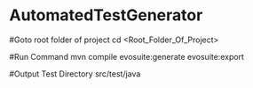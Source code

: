 # AutomatedTestGenerator

#Goto root folder of project
cd <Root_Folder_Of_Project>

#Run Command
mvn compile evosuite:generate evosuite:export

#Output Test Directory
src/test/java
